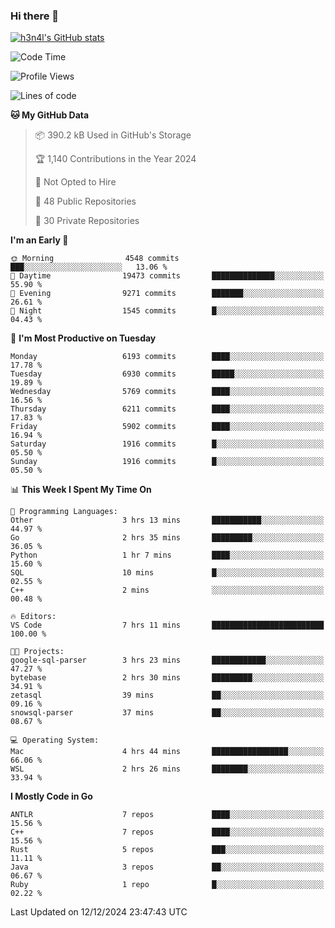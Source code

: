 ### Hi there 👋

[![h3n4l's GitHub stats](https://github-readme-stats.vercel.app/api?username=h3n4l&count_private=true&show_icons=true&theme=radical)](https://github.com/h3n4l/github-readme-stats)

<!--START_SECTION:waka-->
![Code Time](http://img.shields.io/badge/Code%20Time-2%2C024%20hrs%202%20mins-blue)

![Profile Views](http://img.shields.io/badge/Profile%20Views-0-blue)

![Lines of code](https://img.shields.io/badge/From%20Hello%20World%20I%27ve%20Written-14.1%20million%20lines%20of%20code-blue)

**🐱 My GitHub Data** 

> 📦 390.2 kB Used in GitHub's Storage 
 > 
> 🏆 1,140 Contributions in the Year 2024
 > 
> 🚫 Not Opted to Hire
 > 
> 📜 48 Public Repositories 
 > 
> 🔑 30 Private Repositories 
 > 
**I'm an Early 🐤** 

```text
🌞 Morning                4548 commits        ███░░░░░░░░░░░░░░░░░░░░░░   13.06 % 
🌆 Daytime                19473 commits       ██████████████░░░░░░░░░░░   55.90 % 
🌃 Evening                9271 commits        ███████░░░░░░░░░░░░░░░░░░   26.61 % 
🌙 Night                  1545 commits        █░░░░░░░░░░░░░░░░░░░░░░░░   04.43 % 
```
📅 **I'm Most Productive on Tuesday** 

```text
Monday                   6193 commits        ████░░░░░░░░░░░░░░░░░░░░░   17.78 % 
Tuesday                  6930 commits        █████░░░░░░░░░░░░░░░░░░░░   19.89 % 
Wednesday                5769 commits        ████░░░░░░░░░░░░░░░░░░░░░   16.56 % 
Thursday                 6211 commits        ████░░░░░░░░░░░░░░░░░░░░░   17.83 % 
Friday                   5902 commits        ████░░░░░░░░░░░░░░░░░░░░░   16.94 % 
Saturday                 1916 commits        █░░░░░░░░░░░░░░░░░░░░░░░░   05.50 % 
Sunday                   1916 commits        █░░░░░░░░░░░░░░░░░░░░░░░░   05.50 % 
```


📊 **This Week I Spent My Time On** 

```text
💬 Programming Languages: 
Other                    3 hrs 13 mins       ███████████░░░░░░░░░░░░░░   44.97 % 
Go                       2 hrs 35 mins       █████████░░░░░░░░░░░░░░░░   36.05 % 
Python                   1 hr 7 mins         ████░░░░░░░░░░░░░░░░░░░░░   15.60 % 
SQL                      10 mins             █░░░░░░░░░░░░░░░░░░░░░░░░   02.55 % 
C++                      2 mins              ░░░░░░░░░░░░░░░░░░░░░░░░░   00.48 % 

🔥 Editors: 
VS Code                  7 hrs 11 mins       █████████████████████████   100.00 % 

🐱‍💻 Projects: 
google-sql-parser        3 hrs 23 mins       ████████████░░░░░░░░░░░░░   47.27 % 
bytebase                 2 hrs 30 mins       █████████░░░░░░░░░░░░░░░░   34.91 % 
zetasql                  39 mins             ██░░░░░░░░░░░░░░░░░░░░░░░   09.16 % 
snowsql-parser           37 mins             ██░░░░░░░░░░░░░░░░░░░░░░░   08.67 % 

💻 Operating System: 
Mac                      4 hrs 44 mins       █████████████████░░░░░░░░   66.06 % 
WSL                      2 hrs 26 mins       ████████░░░░░░░░░░░░░░░░░   33.94 % 
```

**I Mostly Code in Go** 

```text
ANTLR                    7 repos             ████░░░░░░░░░░░░░░░░░░░░░   15.56 % 
C++                      7 repos             ████░░░░░░░░░░░░░░░░░░░░░   15.56 % 
Rust                     5 repos             ███░░░░░░░░░░░░░░░░░░░░░░   11.11 % 
Java                     3 repos             ██░░░░░░░░░░░░░░░░░░░░░░░   06.67 % 
Ruby                     1 repo              █░░░░░░░░░░░░░░░░░░░░░░░░   02.22 % 
```




 Last Updated on 12/12/2024 23:47:43 UTC
<!--END_SECTION:waka-->

